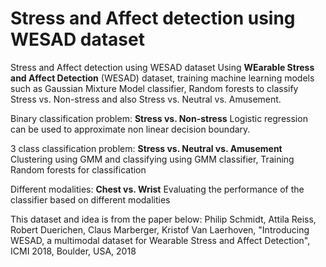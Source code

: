 # Stress and Affect detection using WESAD dataset
Stress and Affect detection using WESAD dataset
Using **WEarable Stress and Affect Detection** (WESAD) dataset, training machine learning models such as Gaussian Mixture Model classifier,
Random forests to classify Stress vs. Non-stress and also Stress vs. Neutral vs. Amusement. 

Binary classification problem: **Stress vs. Non-stress** 
Logistic regression can be used to approximate non linear decision boundary.

3 class classification problem: **Stress vs. Neutral vs. Amusement**
Clustering using GMM and classifying using GMM classifier, 
Training Random forests for classification

Different modalities: **Chest vs. Wrist**
Evaluating the performance of the classifier based on different modalities

This dataset and idea is from the paper below:
Philip Schmidt, Attila Reiss, Robert Duerichen, Claus Marberger, Kristof Van Laerhoven, 
"Introducing WESAD, a multimodal dataset for Wearable Stress and Affect Detection", ICMI 2018, Boulder, USA, 2018
